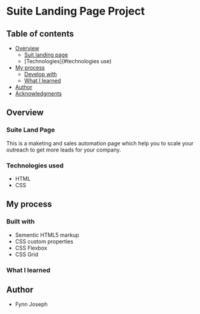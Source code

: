 # Suite Landing Page Project

## Table of contents

- [Overview](#overview)
  - [Suit landing page](#suite-landing-page)
  - [Technologies](#technologies use)
- [My process](#my-process)
  - [Develop with](#develop-with)
  - [What I learned](#what-i-learned)
- [Author](#author)
- [Acknowledgments](#acknowledgments)

## Overview

### Suite Land Page
This is a maketing and sales automation page which help you to scale your outreach to get more leads for your company.


### Technologies used

- HTML
- CSS


## My process

### Built with

- Sementic HTML5 markup
- CSS custom properties
- CSS Flexbox 
- CSS Grid

### What I learned



## Author

- Fynn Joseph
